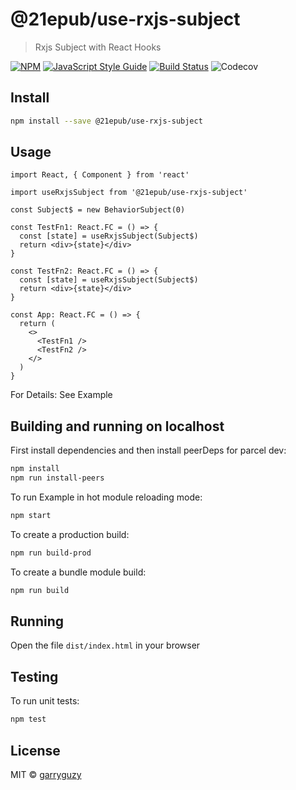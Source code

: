 # @21epub/use-rxjs-subject

> Rxjs Subject with React Hooks

[![NPM](https://img.shields.io/npm/v/@21epub/use-rxjs-subject.svg)](https://www.npmjs.com/package/@21epub/use-rxjs-subject) [![JavaScript Style Guide](https://img.shields.io/badge/code_style-standard-brightgreen.svg)](https://standardjs.com) [![Build Status](https://travis-ci.com/21epub/use-rxjs-subject.svg?branch=master)](https://travis-ci.com/21epub/use-rxjs-subject) ![Codecov](https://img.shields.io/codecov/c/github/21epub/use-rxjs-subject)

## Install

```bash
npm install --save @21epub/use-rxjs-subject
```

## Usage

```tsx
import React, { Component } from 'react'

import useRxjsSubject from '@21epub/use-rxjs-subject'

const Subject$ = new BehaviorSubject(0)

const TestFn1: React.FC = () => {
  const [state] = useRxjsSubject(Subject$)
  return <div>{state}</div>
}

const TestFn2: React.FC = () => {
  const [state] = useRxjsSubject(Subject$)
  return <div>{state}</div>
}

const App: React.FC = () => {
  return (
    <>
      <TestFn1 />
      <TestFn2 />
    </>
  )
}
```

For Details: See Example

## Building and running on localhost

First install dependencies and then install peerDeps for parcel dev:

```sh
npm install
npm run install-peers
```

To run Example in hot module reloading mode:

```sh
npm start
```

To create a production build:

```sh
npm run build-prod
```

To create a bundle module build:

```sh
npm run build
```

## Running

Open the file `dist/index.html` in your browser

## Testing

To run unit tests:

```sh
npm test
```

## License

MIT © [garryguzy](https://github.com/garryguzy)
